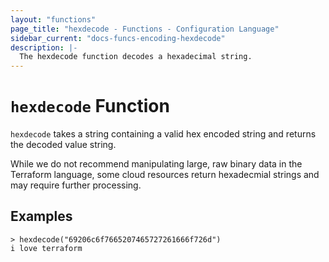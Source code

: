 ```yaml
---
layout: "functions"
page_title: "hexdecode - Functions - Configuration Language"
sidebar_current: "docs-funcs-encoding-hexdecode"
description: |-
  The hexdecode function decodes a hexadecimal string.
---
```


# `hexdecode` Function

`hexdecode` takes a string containing a valid hex encoded string and
returns the decoded value string.

While we do not recommend manipulating large, raw binary data in the Terraform
language, some cloud resources return hexadecmial strings and may require
further processing.

## Examples

```
> hexdecode("69206c6f7665207465727261666f726d")
i love terraform
```
